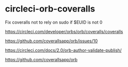 # circleci-orb-coveralls
Fix coveralls not to rely on sudo if $EUID is not 0

https://circleci.com/developer/orbs/orb/coveralls/coveralls

https://github.com/coverallsapp/orb/issues/10

https://circleci.com/docs/2.0/orb-author-validate-publish/

https://github.com/coverallsapp/orb
